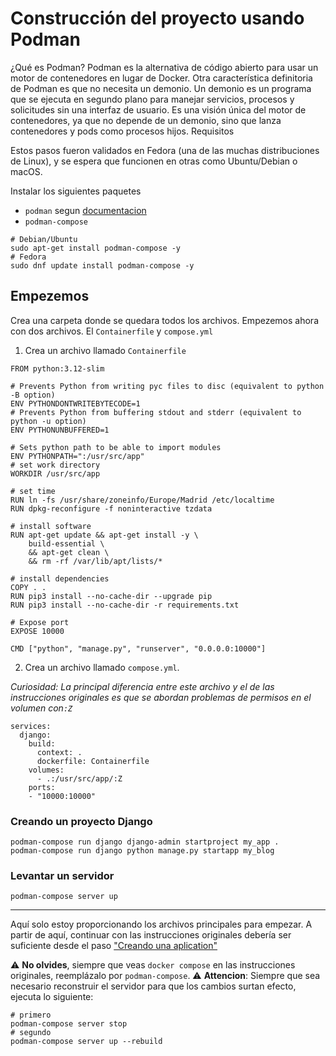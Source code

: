 # Construcción del proyecto usando Podman

¿Qué es Podman? Podman es la alternativa de código abierto para usar un motor de contenedores en lugar de Docker. Otra característica definitoria de Podman es que no necesita un demonio. Un demonio es un programa que se ejecuta en segundo plano para manejar servicios, procesos y solicitudes sin una interfaz de usuario. Es una visión única del motor de contenedores, ya que no depende de un demonio, sino que lanza contenedores y pods como procesos hijos.
Requisitos

Estos pasos fueron validados en Fedora (una de las muchas distribuciones de Linux), y se espera que funcionen en otras como Ubuntu/Debian o macOS.

Instalar los siguientes paquetes
- `podman` segun [documentacion](https://podman.io/docs/installation)
- `podman-compose`
```
# Debian/Ubuntu
sudo apt-get install podman-compose -y
# Fedora
sudo dnf update install podman-compose -y
```
## Empezemos
Crea una carpeta donde se quedara todos los archivos.
Empezemos ahora con dos archivos. El `Containerfile` y `compose.yml`

1. Crea un archivo llamado `Containerfile`
```
FROM python:3.12-slim

# Prevents Python from writing pyc files to disc (equivalent to python -B option)
ENV PYTHONDONTWRITEBYTECODE=1
# Prevents Python from buffering stdout and stderr (equivalent to python -u option)
ENV PYTHONUNBUFFERED=1

# Sets python path to be able to import modules
ENV PYTHONPATH=":/usr/src/app"
# set work directory
WORKDIR /usr/src/app

# set time
RUN ln -fs /usr/share/zoneinfo/Europe/Madrid /etc/localtime
RUN dpkg-reconfigure -f noninteractive tzdata

# install software
RUN apt-get update && apt-get install -y \
    build-essential \
    && apt-get clean \
    && rm -rf /var/lib/apt/lists/*

# install dependencies
COPY . .
RUN pip3 install --no-cache-dir --upgrade pip
RUN pip3 install --no-cache-dir -r requirements.txt

# Expose port
EXPOSE 10000

CMD ["python", "manage.py", "runserver", "0.0.0.0:10000"]
```
2. Crea un archivo llamado `compose.yml`.

*Curiosidad: La principal diferencia entre este archivo y el de las instrucciones originales es que se abordan problemas de permisos en el volumen con`:Z`*
```
services:
  django:
    build:
      context: .
      dockerfile: Containerfile 
    volumes:
      - .:/usr/src/app/:Z
    ports:
    - "10000:10000"
```
### Creando un proyecto Django
```
podman-compose run django django-admin startproject my_app .
podman-compose run django python manage.py startapp my_blog
```
### Levantar un servidor
```
podman-compose server up
```
---

Aquí solo estoy proporcionando los archivos principales para empezar.
A partir de aquí, continuar con las instrucciones originales debería ser suficiente desde el paso ["Creando una aplication"](https://github.com/ehvs/django-girls-valencia?tab=readme-ov-file#creando-una-aplicaci%C3%B3n)

⚠️ **No olvides**, siempre que veas `docker compose` en las instrucciones originales, reemplázalo por `podman-compose`.
⚠️ **Attencion**: Siempre que sea necesario reconstruir el servidor para que los cambios surtan efecto, ejecuta lo siguiente:
```
# primero
podman-compose server stop
# segundo
podman-compose server up --rebuild
```

